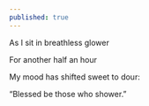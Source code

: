 ```yaml
---
published: true
---
```

As I sit in breathless glower

For another half an hour

My mood has shifted sweet to dour:

“Blessed be those who shower.”